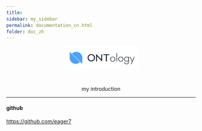 ```yaml
---
title: 
sidebar: my_sidebar
permalink: documentation_cn.html
folder: doc_zh
---
```


<p align="center">
  <img
    src="https://github.com/ontio/documentation/blob/master/zh-CN/Ontology_CH.png"
    width="200px"
  >
</p>
<h1 align="center"></h1>
<p align="center">
  my introduction
</p>

---

#### github
https://github.com/eager7